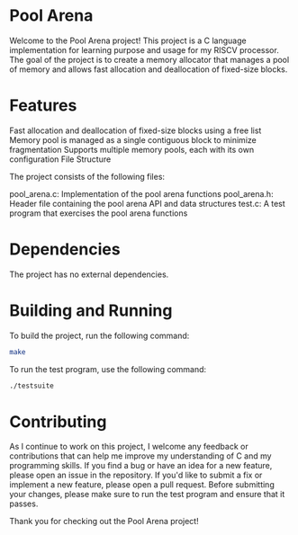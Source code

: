 # Pool Arena

Welcome to the Pool Arena project! This project is a C language implementation
for learning purpose and usage for my RISCV processor. The goal of the project is to
create a memory allocator that manages a pool of memory and allows fast
allocation and deallocation of fixed-size blocks.

# Features

Fast allocation and deallocation of fixed-size blocks using a free list
Memory pool is managed as a single contiguous block to minimize fragmentation
Supports multiple memory pools, each with its own configuration
File Structure

The project consists of the following files:

pool_arena.c: Implementation of the pool arena functions
pool_arena.h: Header file containing the pool arena API and data structures
test.c: A test program that exercises the pool arena functions

# Dependencies

The project has no external dependencies.

# Building and Running

To build the project, run the following command:

```bash
make
```

To run the test program, use the following command:

```bash
./testsuite
```

# Contributing

As I continue to work on this project, I welcome any feedback or contributions
that can help me improve my understanding of C and my programming skills. If
you find a bug or have an idea for a new feature, please open an issue in the
repository. If you'd like to submit a fix or implement a new feature, please
open a pull request. Before submitting your changes, please make sure to run
the test program and ensure that it passes.

Thank you for checking out the Pool Arena project!
